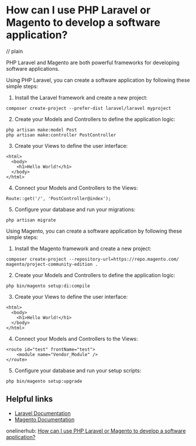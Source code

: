 # How can I use PHP Laravel or Magento to develop a software application?
// plain

PHP Laravel and Magento are both powerful frameworks for developing software applications.

Using PHP Laravel, you can create a software application by following these simple steps:

1. Install the Laravel framework and create a new project:
```
composer create-project --prefer-dist laravel/laravel myproject
```
2. Create your Models and Controllers to define the application logic:
```
php artisan make:model Post
php artisan make:controller PostController
```
3. Create your Views to define the user interface:
```
<html>
  <body>
    <h1>Hello World!</h1>
  </body>
</html>
```
4. Connect your Models and Controllers to the Views:
```
Route::get('/', 'PostController@index');
```
5. Configure your database and run your migrations:
```
php artisan migrate
```

Using Magento, you can create a software application by following these simple steps:

1. Install the Magento framework and create a new project:
```
composer create-project --repository-url=https://repo.magento.com/ magento/project-community-edition .
```
2. Create your Models and Controllers to define the application logic:
```
php bin/magento setup:di:compile
```
3. Create your Views to define the user interface:
```
<html>
  <body>
    <h1>Hello World!</h1>
  </body>
</html>
```
4. Connect your Models and Controllers to the Views:
```
<route id="test" frontName="test">
    <module name="Vendor_Module" />
</route>
```
5. Configure your database and run your setup scripts:
```
php bin/magento setup:upgrade
```

## Helpful links
- [Laravel Documentation](https://laravel.com/docs/7.x)
- [Magento Documentation](https://devdocs.magento.com/guides/v2.3/install-gde/prereq/integrator_install.html)

onelinerhub: [How can I use PHP Laravel or Magento to develop a software application?](https://onelinerhub.com/php-laravel/how-can-i-use-php-laravel-or-magento-to-develop-a-software-application)